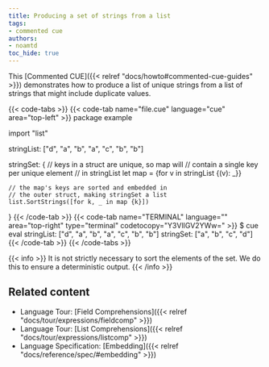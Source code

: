 ```yaml
---
title: Producing a set of strings from a list
tags:
- commented cue
authors:
- noamtd
toc_hide: true
---
```


This [Commented CUE]({{< relref "docs/howto#commented-cue-guides" >}})
demonstrates how to produce a list of unique strings from a list of
strings that might include duplicate values.

{{< code-tabs >}}
{{< code-tab name="file.cue" language="cue" area="top-left" >}}
package example

import "list"

stringList: ["d", "a", "b", "a", "c", "b", "b"]

stringSet: {
	// keys in a struct are unique, so map will
	// contain a single key per unique element
	// in stringList
	let map = {for v in stringList {(v): _}}

	// the map's keys are sorted and embedded in 
	// the outer struct, making stringSet a list
	list.SortStrings([for k, _ in map {k}])
}
{{< /code-tab >}}
{{< code-tab name="TERMINAL" language="" area="top-right" type="terminal" codetocopy="Y3VlIGV2YWw=" >}}
$ cue eval
stringList: ["d", "a", "b", "a", "c", "b", "b"]
stringSet: ["a", "b", "c", "d"]
{{< /code-tab >}}
{{< /code-tabs >}}

{{< info >}}
It is not strictly necessary to sort the elements of the set. We do this to ensure a deterministic output.
{{< /info >}}

## Related content

- Language Tour: [Field Comprehensions]({{< relref "docs/tour/expressions/fieldcomp" >}})
- Language Tour: [List Comprehensions]({{< relref "docs/tour/expressions/listcomp" >}})
- Language Specification: [Embedding]({{< relref "docs/reference/spec/#embedding" >}})
